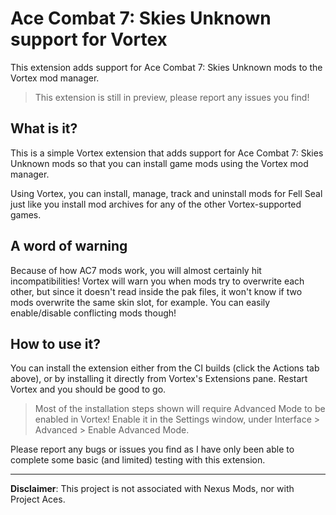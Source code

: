 # Ace Combat 7: Skies Unknown support for Vortex

This extension adds support for Ace Combat 7: Skies Unknown mods to the Vortex mod manager.

> This extension is still in preview, please report any issues you find! 

## What is it?

This is a simple Vortex extension that adds support for Ace Combat 7: Skies Unknown mods so that you can install game mods using the Vortex mod manager.

Using Vortex, you can install, manage, track and uninstall mods for Fell Seal just like you install mod archives for any of the other Vortex-supported games.

## A word of warning

Because of how AC7 mods work, you will almost certainly hit incompatibilities! Vortex will warn you when mods try to overwrite each other, but since it doesn't read inside the pak files, it won't know if two mods overwrite the same skin slot, for example. You can easily enable/disable conflicting mods though!

## How to use it?

You can install the extension either from the CI builds (click the Actions tab above), or by installing it directly from Vortex's Extensions pane. Restart Vortex and you should be good to go.

> Most of the installation steps shown will require Advanced Mode to be enabled in Vortex! Enable it in the Settings window, under Interface > Advanced > Enable Advanced Mode.

Please report any bugs or issues you find as I have only been able to complete some basic (and limited) testing with this extension.

---

**Disclaimer**: This project is not associated with Nexus Mods, nor with Project Aces.